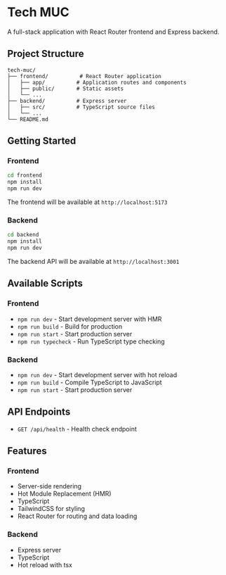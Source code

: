 # Tech MUC

A full-stack application with React Router frontend and Express backend.

## Project Structure

```
tech-muc/
├── frontend/          # React Router application
│   ├── app/          # Application routes and components
│   ├── public/       # Static assets
│   └── ...
├── backend/          # Express server
│   ├── src/          # TypeScript source files
│   └── ...
└── README.md
```

## Getting Started

### Frontend

```bash
cd frontend
npm install
npm run dev
```

The frontend will be available at `http://localhost:5173`

### Backend

```bash
cd backend
npm install
npm run dev
```

The backend API will be available at `http://localhost:3001`

## Available Scripts

### Frontend
- `npm run dev` - Start development server with HMR
- `npm run build` - Build for production
- `npm run start` - Start production server
- `npm run typecheck` - Run TypeScript type checking

### Backend
- `npm run dev` - Start development server with hot reload
- `npm run build` - Compile TypeScript to JavaScript
- `npm run start` - Start production server

## API Endpoints

- `GET /api/health` - Health check endpoint

## Features

### Frontend
- Server-side rendering
- Hot Module Replacement (HMR)
- TypeScript
- TailwindCSS for styling
- React Router for routing and data loading

### Backend
- Express server
- TypeScript
- Hot reload with tsx
